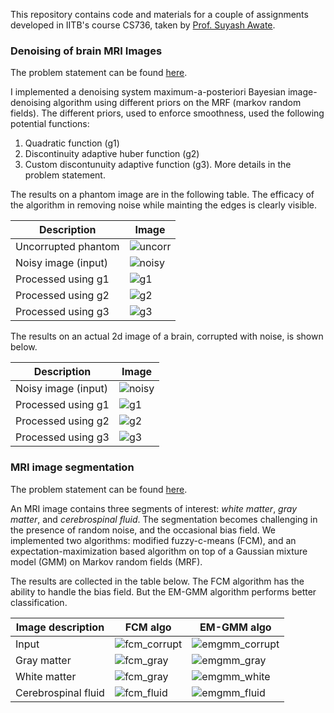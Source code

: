 This repository contains code and materials for a couple of assignments developed in IITB's course CS736, taken by [Prof. Suyash Awate](https://www.cse.iitb.ac.in/~suyash/).

### Denoising of brain MRI Images
The problem statement can be found [here](./mri_denoising/problem_statement.pdf).

I implemented a denoising system maximum-a-posteriori Bayesian image-denoising algorithm using different priors on the MRF (markov random fields). The different priors, used to enforce smoothness, used the following potential functions:
1. Quadratic function (g1)
2. Discontinuity adaptive huber function (g2)
3. Custom discontunuity adaptive function (g3). More details in the problem statement.

The results on a phantom image are in the following table. The efficacy of the algorithm in removing noise while mainting the edges is clearly visible.

| Description     | Image |
| ---- | ----- |
| Uncorrupted phantom | ![uncorr](./mri_denoising/phantom_01_uncorrupted.png) |
| Noisy image (input) | ![noisy](./mri_denoising/phantom_02_noisy.png) |
| Processed using g1 | ![g1](./mri_denoising/phantom_03_g1.png) |
| Processed using g2 | ![g2](./mri_denoising/phantom_04_g2.png) |
| Processed using g3 | ![g3](./mri_denoising/phantom_05_g3.png) |

The results on an actual 2d image of a brain, corrupted with noise, is shown below.

| Description | Image |
| --------- | ----- |
| Noisy image (input) | ![noisy](./mri_denoising/mri_02_noisy.png) |
| Processed using g1 | ![g1](./mri_denoising/mri_03_g1.png) |
| Processed using g2 | ![g2](./mri_denoising/mri_04_g2.png) |
| Processed using g3 | ![g3](./mri_denoising/mri_05_g3.png) |

### MRI image segmentation
The problem statement can be found [here](./mri_segmentation/problem_statement.pdf).

An MRI image contains three segments of interest: *white matter*, *gray matter*, and *cerebrospinal fluid*. The segmentation becomes challenging in the presence of random noise, and the occasional bias field. We implemented two algorithms: modified fuzzy-c-means (FCM), and an expectation-maximization based algorithm on top of a Gaussian mixture model (GMM) on Markov random fields (MRF).

The results are collected in the table below. The FCM algorithm has the ability to handle the bias field. But the EM-GMM algorithm performs better classification.

| Image description | FCM algo | EM-GMM algo |
| --- | --- | --- |
| Input | ![fcm_corrupt](./mri_segmentation/fcm_01_corrupt.png) | ![emgmm_corrupt](./mri_segmentation/emgmm_01_corrupt.png) |
| Gray matter | ![fcm_gray](./mri_segmentation/fcm_02_gray.png) | ![emgmm_gray](./mri_segmentation/emgmm_02_gray.png) |
| White matter | ![fcm_gray](./mri_segmentation/fcm_03_white.png) | ![emgmm_white](./mri_segmentation/emgmm_03_white.png) |
| Cerebrospinal fluid | ![fcm_fluid](./mri_segmentation/fcm_04_fluid.png) | ![emgmm_fluid](./mri_segmentation/emgmm_04_fluid.png) |



